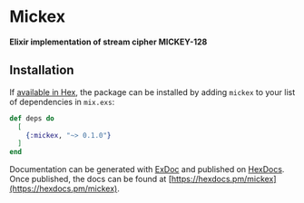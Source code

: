 # Mickex

**Elixir implementation of stream cipher MICKEY-128**

## Installation

If [available in Hex](https://hex.pm/docs/publish), the package can be installed
by adding `mickex` to your list of dependencies in `mix.exs`:

```elixir
def deps do
  [
    {:mickex, "~> 0.1.0"}
  ]
end
```

Documentation can be generated with [ExDoc](https://github.com/elixir-lang/ex_doc)
and published on [HexDocs](https://hexdocs.pm). Once published, the docs can
be found at [https://hexdocs.pm/mickex](https://hexdocs.pm/mickex).

